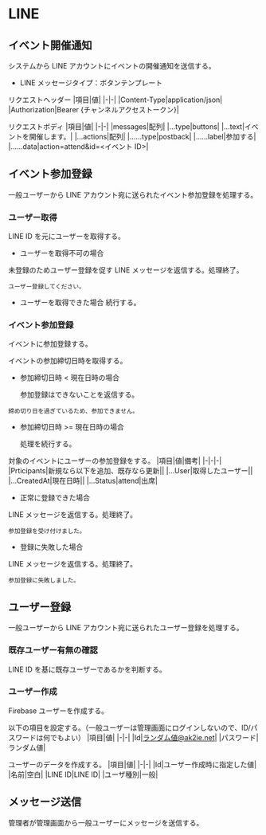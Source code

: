 # LINE

## イベント開催通知

システムから LINE アカウントにイベントの開催通知を送信する。

- LINE メッセージタイプ：ボタンテンプレート

リクエストヘッダー
|項目|値|
|-|-|
|Content-Type|application/json|
|Authorization|Bearer {チャンネルアクセストークン}|

リクエストボディ
|項目|値|
|-|-|
|messages|配列|
|...type|buttons|
|...text|イベントを開催します。|
|...actions|配列|
|......type|postback|
|......label|参加する|
|......data|action=attend&id=<イベント ID>|

## イベント参加登録

一般ユーザーから LINE アカウント宛に送られたイベント参加登録を処理する。

### ユーザー取得

LINE ID を元にユーザーを取得する。

- ユーザーを取得不可の場合

未登録のためユーザー登録を促す LINE メッセージを返信する。処理終了。

```
ユーザー登録してください。
```

- ユーザーを取得できた場合
  続行する。

### イベント参加登録

イベントに参加登録する。

イベントの参加締切日時を取得する。

- 参加締切日時 < 現在日時の場合

  参加登録はできないことを返信する。

```
締め切り日を過ぎているため、参加できません。
```

- 参加締切日時 >= 現在日時の場合

  処理を続行する。

対象のイベントにユーザーの参加登録をする。
|項目|値|備考|
|-|-|-|
|Prticipants|新規なら以下を追加、既存なら更新||
|...User|取得したユーザー||
|...CreatedAt|現在日時||
|...Status|attend|出席|

- 正常に登録できた場合

LINE メッセージを返信する。処理終了。

```
参加登録を受け付けました。
```

- 登録に失敗した場合

LINE メッセージを返信する。処理終了。

```
参加登録に失敗しました。
```

## ユーザー登録

一般ユーザーから LINE アカウント宛に送られたユーザー登録を処理する。

### 既存ユーザー有無の確認

LINE ID を基に既存ユーザーであるかを判断する。

### ユーザー作成

Firebase ユーザーを作成する。

以下の項目を設定する。（一般ユーザーは管理画面にログインしないので、ID/パスワードは何でもよい）
|項目|値|
|-|-|
|Id|ランダム値@ak2ie.net|
|パスワード|ランダム値|

ユーザーのデータを作成する。
|項目|値|
|-|-|
|Id|ユーザー作成時に指定した値|
|名前|空白|
|LINE ID|LINE ID|
|ユーザ種別|一般|

## メッセージ送信

管理者が管理画面から一般ユーザーにメッセージを送信する。
